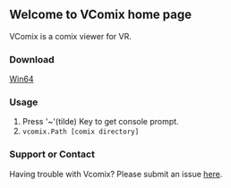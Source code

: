 ## Welcome to VComix home page

VComix is a comix viewer for VR.

### Download

[Win64](https://github.com/seanlis/vcomix/releases/download/v0.1.0/vcomix-win64.zip)

### Usage

1. Press '~'(tilde) Key to get console prompt.
2. `vcomix.Path [comix directory]`

### Support or Contact

Having trouble with Vcomix? Please submit an issue [here](https://github.com/seanlis/vcomix/issues).
